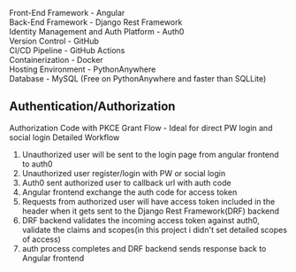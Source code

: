 Front-End Framework - Angular\
Back-End Framework - Django Rest Framework\
Identity Management and Auth Platform - Auth0\
Version Control - GitHub\
CI/CD Pipeline - GitHub Actions\
Containerization - Docker\
Hosting Environment - PythonAnywhere\
Database - MySQL (Free on PythonAnywhere and faster than SQLLite)

## Authentication/Authorization
Authorization Code with PKCE Grant Flow - Ideal for direct PW login and social login
Detailed Workflow
1. Unauthorized user will be sent to the login page from angular frontend to auth0
2. Unauthorized user register/login with PW or social login
3. Auth0 sent authorized user to callback url with auth code
4. Angular frontend exchange the auth code for access token
5. Requests from authorized user will have access token included in the header when it gets sent to the Django Rest Framework(DRF) backend
6. DRF backend validates the incoming access token against auth0, validate the claims and scopes(in this project i didn't set detailed scopes of access)
7. auth process completes and DRF backend sends response back to Angular frontend 


